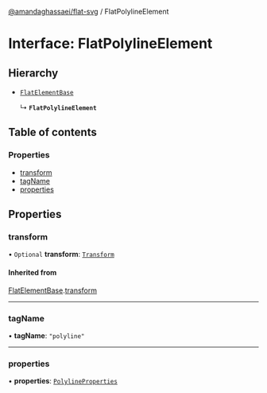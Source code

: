 [@amandaghassaei/flat-svg](../README.md) / FlatPolylineElement

# Interface: FlatPolylineElement

## Hierarchy

- [`FlatElementBase`](FlatElementBase.md)

  ↳ **`FlatPolylineElement`**

## Table of contents

### Properties

- [transform](FlatPolylineElement.md#transform)
- [tagName](FlatPolylineElement.md#tagname)
- [properties](FlatPolylineElement.md#properties)

## Properties

### transform

• `Optional` **transform**: [`Transform`](Transform.md)

#### Inherited from

[FlatElementBase](FlatElementBase.md).[transform](FlatElementBase.md#transform)

___

### tagName

• **tagName**: ``"polyline"``

___

### properties

• **properties**: [`PolylineProperties`](PolylineProperties.md)
